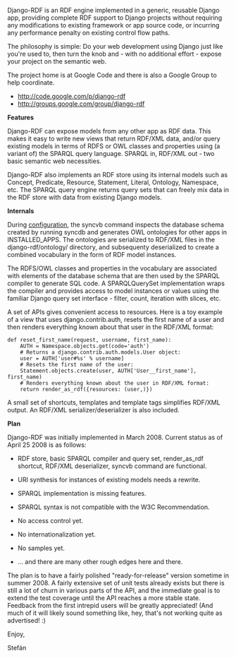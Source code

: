 Django-RDF is an RDF engine implemented in a generic, reusable Django app, providing complete RDF support to Django projects without requiring any modifications to existing framework or app source code, or incurring any performance penalty on existing control flow paths.

The philosophy is simple: Do your web development using Django just like you're used to, then turn the knob and - with no additional effort - expose your project on the semantic web.

The project home is at Google Code and there is also a Google Group to help coordinate.

  * http://code.google.com/p/django-rdf
  * http://groups.google.com/group/django-rdf

**Features**

Django-RDF can expose models from any other app as RDF data. This makes it easy to write new views that return RDF/XML data, and/or query existing models in terms of RDFS or OWL classes and properties using (a variant of) the SPARQL query language. SPARQL in, RDF/XML out - two basic semantic web necessities.

Django-RDF also implements an RDF store using its internal models such as Concept, Predicate, Resource, Statement, Literal, Ontology, Namespace, etc. The SPARQL query engine returns query sets that can freely mix data in the RDF store with data from existing Django models.

**Internals**

During [configuration](Configuration.md), the syncvb command inspects the database schema created by running syncdb and generates OWL ontologies for other apps in INSTALLED\_APPS. The ontologies are serialized to RDF/XML files in the django-rdf/ontology/ directory, and subsequenty deserialized to create a combined vocabulary in the form of RDF model instances.

The RDFS/OWL classes and properties in the vocabulary are associated with elements of the database schema that are then used by the SPARQL compiler to generate SQL code. A SPARQLQuerySet implementation wraps the compiler and provides access to model instances or values using the familiar Django query set interface - filter, count, iteration with slices, etc.

A set of APIs gives convenient access to resources. Here is a toy example of a view that uses django.contrib.auth, resets the first name of a user and then renders everything known about that user in the RDF/XML format:
```
def reset_first_name(request, username, first_name):
    AUTH = Namespace.objects.get(code='auth') 
    # Returns a django.contrib.auth.models.User object: 
    user = AUTH['user#%s' % username]
    # Resets the first name of the user:
    Statement.objects.create(user, AUTH['User__first_name'], first_name)
    # Renders everything known about the user in RDF/XML format:
    return render_as_rdf({resources: (user,)})
```

A small set of shortcuts, templates and template tags simplifies RDF/XML output. An RDF/XML serializer/deserializer is also included.

**Plan**

Django-RDF was initially implemented in March 2008. Current status as of April 25 2008 is as follows:

  * RDF store, basic SPARQL compiler and query set, render\_as\_rdf shortcut, RDF/XML deserializer, syncvb command are functional.

  * URI synthesis for instances of existing models needs a rewrite.
  * SPARQL implementation is missing features.
  * SPARQL syntax is not compatible with the W3C Recommendation.
  * No access control yet.
  * No internationalization yet.
  * No samples yet.
  * ... and there are many other rough edges here and there.

The plan is to have a fairly polished "ready-for-release" version sometime in summer 2008. A fairly extensive set of unit tests already exists but there is still a lot of churn in various parts of the API, and the immediate goal is to extend the test coverage until the API reaches a more stable state. Feedback from the first intrepid users will be greatly appreciated! (And much of it will likely sound something like, hey, that's not working quite as advertised! :)

Enjoy,

Stefán


